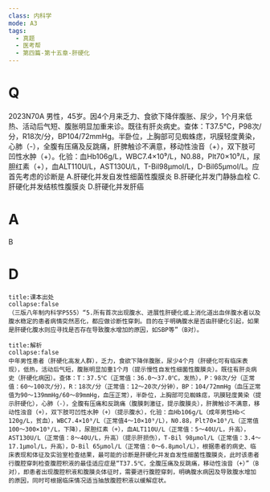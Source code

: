 ```yaml
---
class: 内科学
mode: A3
tags:
  - 真题
  - 医考帮
  - 第四篇-第十五章-肝硬化
---
```


# Q
2023N70A 男性，45岁。因4个月来乏力、食欲下降伴腹胀、尿少，1个月来低热、活动后气短、腹胀明显加重来诊。既往有肝炎病史。查体：T37.5℃，P98次/分，R18次/分，BP104/72mmHg。半卧位，上胸部可见蜘蛛痣，巩膜轻度黄染，心肺（-），全腹有压痛及反跳痛，肝脾触诊不满意，移动性浊音（+），双下肢可凹性水肿（+）。化验：血Hb106g/L，WBC7.4×10⁹/L，N0.88，Plt70×10⁹/L，尿胆红素（+），血ALT110U/L，AST130U/L，T-Bil98μmol/L，D-Bil65μmol/L。应首先考虑的诊断是
A.肝硬化并发自发性细菌性腹膜炎
B.肝硬化并发门静脉血栓
C.肝硬化并发结核性腹膜炎
D.肝硬化并发肝癌

# A
B
# D
```ad-note
title:课本出处
collapse:false
（三版八年制内科学P555）“5.所有首次出现腹水、进展性肝硬化或上消化道出血伴腹水者以及腹水稳定的患者病情突然恶化，都应做诊断性穿刺。目的在于明确腹水是否由肝硬化引起，如果是肝硬化腹水则应寻找是否存在导致腹水增加的原因，如SBP等”（B对）。
```

```ad-summary
title:解析
collapse:false
中年男性患者（肝硬化高发人群），乏力，食欲下降伴腹胀，尿少4个月（肝硬化可有临床表现），低热，活动后气短，腹胀明显加重1个月（提示慢性自发性细菌性腹膜炎）。既往有肝炎病史（肝硬化病因）。查体：T：37.5℃（正常值：36.0～37.0℃，发热），P：98次/分（正常值：60～100次/分），R：18次/分（正常值：12～20次/分钟），BP：104/72mmHg（血压正常值为90～139mmHg/60～89mmHg，血压正常），半卧位，上胸部可见蜘蛛痣，巩膜轻度黄染（提示肝硬化），心肺（-），全腹有压痛和反跳痛（腹膜刺激征，提示腹膜炎），肝脾触诊不满意，移动性浊音（+），双下肢可凹性水肿（+）（提示腹水），化验：血Hb106g/L（成年男性Hb＜120g/L，贫血），WBC7.4×10⁹/L（正常值4～10×10⁹/L），N0.88，Plt70×10⁹/L（正常值100～300×10⁹/L，下降），尿胆红素（+），血ALT110U/L（正常值：5～40U/L，升高），AST130U/L（正常值：8～40U/L，升高）（提示肝损伤），T-Bil 98μmol/L（正常值：3.4～17.1μmol/L，升高），D-Bil 65μmol/L（正常值：0～6.8μmol/L），根据患者的病史、临床表现和体征及实验室检查结果，最可能的诊断是肝硬化并发自发性细菌性腹膜炎，此时该患者行腹腔穿刺检查腹腔积液的最佳适应症是“T37.5℃，全腹压痛及反跳痛，移动性浊音（+）”（B对），即患者出现腹腔积液和腹膜炎体征时，需要进行腹腔穿刺，明确腹水病因及导致腹水增加的原因，同时可根据临床情况适当抽放腹腔积液以缓解症状。
```


